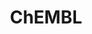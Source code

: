 ---
layout: default
bigquery: https://console.cloud.google.com/bigquery?p=patents-public-data&d=ebi_chembl&page=dataset
citation: '"The ChEMBL database in 2017." Anna Gaulton, Anne Hersey, Michał Nowotka,
  A Patrícia Bento, Jon Chambers, David Mendez, Prudence Mutowo, Francis Atkinson,
  Louisa J Bellis, Elena Cibrián-Uhalte, Mark Davies, Nathan Dedman, Anneli Karlsson,
  María Paula Magariños, John P Overington, George Papadatos, Ines Smit, Andrew R
  Leach Nucleic acids Research (2017) 45 (Database Issue), D945-D954'
contributors: European Bioinformatics Institute
cost: None
description: ChEMBL Data is a manually curated database of small molecules used in
  drug discovery, including information about existing patented drugs.
documentation: 'schema: https://www.ebi.ac.uk/chembl/db_schema


  '
last_edit: 04/07/2022, 11:40:25
location: https://console.cloud.google.com/marketplace/product/google_patents_public_datasets/chembl
maintained_by: EMBL-EBI, an outstation of European Molecular Biology Laboratory
related_publications: '

  ChEMBL: towards direct deposition of bioassay data.


  Mendez D, Gaulton A, Bento AP, Chambers J, De Veij M, Félix E, Magariños MP, Mosquera
  JF, Mutowo P, Nowotka M, Gordillo-Marañón M, Hunter F, Junco L, Mugumbate G, Rodriguez-Lopez
  M, Atkinson F, Bosc N, Radoux CJ, Segura-Cabrera A, Hersey A, Leach AR.


  — Nucleic Acids Res. 2019; 47(D1):D930-D940. doi: 10.1093/nar/gky1075

  '
schema_fields:
- assay_test_type
- cell_name
- company
- cx_logd
- published_type
- text_value
- mec_id
- qed_weighted
- hrac_code
- uo_units
- heavy_atoms
- assay_source
- normal_range_min
- std_act_id
- result_flag
- direct_interaction
- ridx
- standard_text_value
- innovator_company
- updated_on
- aromatic_rings
- acd_most_bpka
- parent_molregno
- site_id
- alert_name
- irac_class_id
- abstract
- chembl_id
- confidence_score
- journal
- assay_tissue
- l8
- mc_target_accession
- site_name
- met_comment
- chebi_par_id
- cpd_str_alert_id
- met_conversion
- accession
- pchembl_value
- l7
- standard_units
- hba_lipinski
- ad_type
- published_value
- max_phase
- relationship_type
- uberon_id
- structure_type
- status
- alogp
- label
- oc_id
- res_stem_id
- curation_comment
- parenteral
- relation
- drug_substance_flag
- comp_class_id
- drug_record_id
- l3
- polymer_flag
- tissue_id
- stem_class
- level2
- mw_monoisotopic
- level2_description
- indref_id
- mesh_id
- level3_description
- tax_id
- usan_substem
- warning_country
- molfile
- mechanism_of_action
- molecular_species
- full_mwt
- synonyms
- therapeutic_flag
- mechanism_comment
- frac_class_id
- molregno
- irac_code
- src_description
- curated_by
- sequence
- clo_id
- pathway_key
- cell_id
- level4_description
- issue
- compd_id
- who_extra
- withdrawn_country
- mecref_id
- organism
- bao_endpoint
- topical
- confidence
- assay_cell_type
- assay_strain
- prodrug
- acd_logp
- cell_ontology_id
- activity_comment
- doc_id
- le
- component_synonym
- stat
- homologue
- mol_atc_id
- set_name
- l6
- db_source
- variant_id
- start_position
- withdrawn_year
- short_name
- parent_id
- smarts
- source_domain_id
- first_page
- mc_target_name
- targcomp_id
- compound_name
- mw_freebase
- chirality
- who_name
- action_type
- num_alerts
- rtb
- doc_type
- orig_description
- aspect
- sequence_md5sum
- cl_lincs_id
- hba
- last_page
- alert_id
- bto_id
- normal_range_max
- formulation_id
- ref_url
- src_id
- selectivity_comment
- publication_number
- molecule_type
- record_id
- caloha_id
- cidx
- assay_desc
- bao_format
- pathway_id
- met_id
- parameter_type
- version
- approval_date
- ddd_units
- lle
- value
- mc_tax_id
- rgid
- oral
- l2
- protein_class_desc
- qudt_units
- domain_name
- mutation
- ro3_pass
- major_class
- co_stem_id
- entity_type
- level1_description
- name
- domain_type
- warning_description
- ddd_admr
- relationship_desc
- doi
- acd_logd
- num_lipinski_ro5_violations
- drug_product_flag
- src_assay_id
- bao_id
- mol_irac_id
- targrel_id
- assay_category
- withdrawn_reason
- year
- db_version
- standard_value
- hbd
- component_id
- target_mapping
- class_level
- source
- max_phase_for_ind
- assay_tax_id
- related_tid
- submission_date
- active_molregno
- ref_type
- end_position
- product_id
- prod_pat_id
- assay_id
- alert_set_id
- metabolite_record_id
- availability_type
- target_type
- subgroup
- as_id
- domain_description
- delist_flag
- mol_frac_id
- assay_class_id
- warning_type
- activity_count
- usan_stem_definition
- actsm_id
- go_id
- compsyn_id
- warning_class
- disease_efficacy
- trade_name
- indication_class
- l4
- comments
- ref_id
- mc_target_type
- domain_id
- stem
- authors
- previous_company
- log_id
- pref_name
- black_box_warning
- tid
- patent_expire_date
- active_ingredient
- standard_inchi_key
- updated_by
- potential_duplicate
- ingredient
- class_type
- parameter_value
- standard_inchi
- type
- standard_upper_value
- published_relation
- molecular_mechanism
- first_approval
- activity_id
- usan_stem
- applicant_full_name
- dosage_form
- full_molformula
- enzyme_name
- sei
- standard_type
- assay_param_id
- parent_type
- l5
- cx_most_apka
- mesh_heading
- mol_hrac_id
- site_residues
- withdrawn_flag
- volume
- efo_id
- efo_term
- inorganic_flag
- natural_product
- compound_key
- toid
- cell_source_tax_id
- creation_date
- hbd_lipinski
- smid
- enzyme_tid
- patent_no
- predbind_id
- job_id
- cell_source_tissue
- usan_year
- patent_id
- biocomp_id
- assay_type
- entity_id
- metref_id
- cellosaurus_id
- annotation
- warning_year
- relationship
- prediction_method
- patent_use_code
- isoform
- path
- protein_class_id
- target_desc
- num_ro5_violations
- ddd_value
- level3
- sitecomp_id
- acd_most_apka
- route
- pubmed_id
- title
- first_in_class
- definition
- warning_id
- ass_cls_map_id
- molsyn_id
- src_short_name
- level5
- strength
- withdrawn_class
- frac_code
- priority
- psa
- idx
- cx_logp
- binding_site_comment
- protclasssyn_id
- tbl
- syn_type
- protein_class_synonym
- dosed_ingredient
- ddd_comment
- l1
- aidx
- units
- species_group_flag
- ddd_id
- level1
- published_units
- upper_value
- standard_flag
- last_active
- atc_code
- cell_source_organism
- description
- bei
- hrac_class_id
- component_type
- nda_type
- substrate_record_id
- mc_organism
- downgraded
- usan_stem_id
- comp_go_id
- standard_relation
- helm_notation
- data_validity_comment
- country
- ap_id
- warnref_id
- level4
- research_stem
- assay_organism
- cx_most_bpka
- drugind_id
- assay_subcellular_fraction
- tid_fixed
- src_compound_id
- cell_description
- canonical_smiles
- parent_go_id
shortname: chembl
tags:
- biotechnology
- health
- chemical
- bioinformatics
- medical
terms_of_use: CC BY-SA 3.0
title: ChEMBL
uuid: e232a192-965c-4ec9-904c-155b6dfe56c5
---